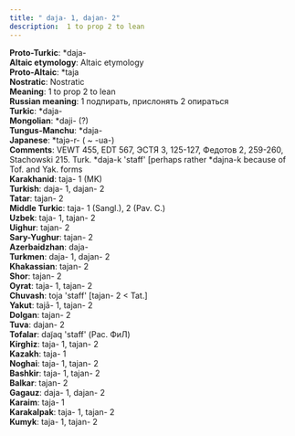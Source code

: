 ```yaml
---
title: " daja- 1, dajan- 2"
description:  1 to prop 2 to lean
---
```


<strong>Proto-Turkic</strong>:  *daja-<br>
<strong>Altaic etymology</strong>:  Altaic etymology<br>
<strong> Proto-Altaic</strong>:  *taja<br>
<strong>Nostratic</strong>:  Nostratic<br>
<strong>Meaning</strong>:  1 to prop 2 to lean<br>
<strong>Russian meaning</strong>:  1 подпирать, прислонять 2 опираться<br>
<strong>Turkic</strong>:  *daja-<br>
<strong>Mongolian</strong>:  *daji- (?)<br>
<strong>Tungus-Manchu</strong>:  *daja-<br>
<strong>Japanese</strong>:  *tajǝ-r- ( ~ -ua-)<br>
<strong>Comments</strong>:  VEWT 455, EDT 567, ЭСТЯ 3, 125-127, Федотов 2, 259-260, Stachowski 215. Turk. *daja-k 'staff' [perhaps rather *dajna-k because of Tof. and Yak. forms<br>
<strong>Karakhanid</strong>:  taja- 1 (MK)<br>
<strong>Turkish</strong>:  daja- 1, dajan- 2<br>
<strong>Tatar</strong>:  tajan- 2<br>
<strong>Middle Turkic</strong>:  taja- 1 (Sangl.), 2 (Pav. C.)<br>
<strong>Uzbek</strong>:  taja- 1, tajan- 2<br>
<strong>Uighur</strong>:  tajan- 2<br>
<strong>Sary-Yughur</strong>:  tajan- 2<br>
<strong>Azerbaidzhan</strong>:  daja-<br>
<strong>Turkmen</strong>:  daja- 1, dajan- 2<br>
<strong>Khakassian</strong>:  tajan- 2<br>
<strong>Shor</strong>:  tajan- 2<br>
<strong>Oyrat</strong>:  taja- 1, tajan- 2<br>
<strong>Chuvash</strong>:  toja 'staff' [tajan- 2 < Tat.]<br>
<strong>Yakut</strong>:  tajā- 1, tajan- 2<br>
<strong>Dolgan</strong>:  tajan- 2<br>
<strong>Tuva</strong>:  dajan- 2<br>
<strong>Tofalar</strong>:  daj̃aq 'staff' (Рас. ФиЛ)<br>
<strong>Kirghiz</strong>:  taja- 1, tajan- 2<br>
<strong>Kazakh</strong>:  taja- 1<br>
<strong>Noghai</strong>:  taja- 1, tajan- 2<br>
<strong>Bashkir</strong>:  taja- 1, tajan- 2<br>
<strong>Balkar</strong>:  tajan- 2<br>
<strong>Gagauz</strong>:  daja- 1, dajan- 2<br>
<strong>Karaim</strong>:  taja- 1<br>
<strong>Karakalpak</strong>:  taja- 1, tajan- 2<br>
<strong>Kumyk</strong>:  taja- 1, tajan- 2<br>



